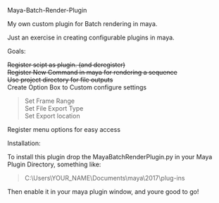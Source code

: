  Maya-Batch-Render-Plugin <br />

My own custom plugin for Batch rendering in maya. <br />


Just an exercise in creating configurable plugins in maya.

Goals:

~~Register scipt as plugin. (and deregister)~~<br />
~~Register New Command in maya for rendering a sequence~~<br />
~~Use project directory for file outputs~~<br />
Create Option Box to Custom configure settings<br />
> Set Frame Range<br />
> Set File Export Type<br />
> Set Export location<br />

Register menu options for easy access


Installation:

To install this plugin drop the MayaBatchRenderPlugin.py in your Maya Plugin Directory, something like:
>C:\Users\YOUR_NAME\Documents\maya\2017\plug-ins

Then enable it in your maya plugin window, and youre good to go!
